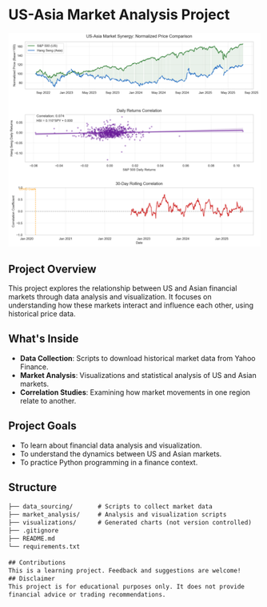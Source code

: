 # US-Asia Market Analysis Project
![Market Synergy Visualization](visualizations/us_asia_market_synergy.png)
## Project Overview
This project explores the relationship between US and Asian financial markets through data analysis and visualization. It focuses on understanding how these markets interact and influence each other, using historical price data.
## What's Inside
- **Data Collection**: Scripts to download historical market data from Yahoo Finance.
- **Market Analysis**: Visualizations and statistical analysis of US and Asian markets.
- **Correlation Studies**: Examining how market movements in one region relate to another.
## Project Goals
- To learn about financial data analysis and visualization.
- To understand the dynamics between US and Asian markets.
- To practice Python programming in a finance context.

## Structure
```
├── data_sourcing/       # Scripts to collect market data
├── market_analysis/     # Analysis and visualization scripts
├── visualizations/      # Generated charts (not version controlled)
├── .gitignore
├── README.md
└── requirements.txt

## Contributions
This is a learning project. Feedback and suggestions are welcome!
## Disclaimer
This project is for educational purposes only. It does not provide financial advice or trading recommendations.
